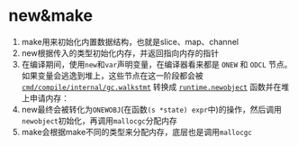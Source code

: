 # new&make

1. make用来初始化内置数据结构，也就是slice、map、channel
2. new根据传入的类型初始化内存，并返回指向内存的指针
3. 在编译期间，使用`new`和`var`声明变量，在编译器看来都是 `ONEW` 和 `ODCL` 节点。如果变量会逃逸到堆上，这些节点在这一阶段都会被 [`cmd/compile/internal/gc.walkstmt`](https://draveness.me/golang/tree/cmd/compile/internal/gc.walkstmt) 转换成 [`runtime.newobject`](https://draveness.me/golang/tree/runtime.newobject) 函数并在堆上申请内存：
4. new最终会被转化为`ONEWOBJ`(在函数`(s *state) expr`中)的操作，然后调用`newobject`初始化，再调用`mallocgc`分配内存
5. make会根据make不同的类型来分配内存，底层也是调用`mallocgc`

